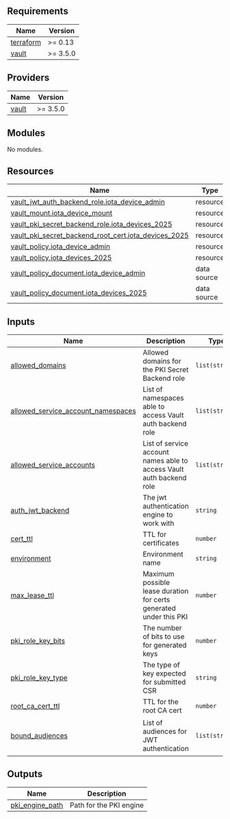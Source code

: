 ## Requirements

| Name | Version |
|------|---------|
| <a name="requirement_terraform"></a> [terraform](#requirement\_terraform) | >= 0.13 |
| <a name="requirement_vault"></a> [vault](#requirement\_vault) | >= 3.5.0 |

## Providers

| Name | Version |
|------|---------|
| <a name="provider_vault"></a> [vault](#provider\_vault) | >= 3.5.0 |

## Modules

No modules.

## Resources

| Name | Type |
|------|------|
| [vault_jwt_auth_backend_role.iota_device_admin](https://registry.terraform.io/providers/hashicorp/vault/latest/docs/resources/jwt_auth_backend_role) | resource |
| [vault_mount.iota_device_mount](https://registry.terraform.io/providers/hashicorp/vault/latest/docs/resources/mount) | resource |
| [vault_pki_secret_backend_role.iota_devices_2025](https://registry.terraform.io/providers/hashicorp/vault/latest/docs/resources/pki_secret_backend_role) | resource |
| [vault_pki_secret_backend_root_cert.iota_devices_2025](https://registry.terraform.io/providers/hashicorp/vault/latest/docs/resources/pki_secret_backend_root_cert) | resource |
| [vault_policy.iota_device_admin](https://registry.terraform.io/providers/hashicorp/vault/latest/docs/resources/policy) | resource |
| [vault_policy.iota_devices_2025](https://registry.terraform.io/providers/hashicorp/vault/latest/docs/resources/policy) | resource |
| [vault_policy_document.iota_device_admin](https://registry.terraform.io/providers/hashicorp/vault/latest/docs/data-sources/policy_document) | data source |
| [vault_policy_document.iota_devices_2025](https://registry.terraform.io/providers/hashicorp/vault/latest/docs/data-sources/policy_document) | data source |

## Inputs

| Name | Description | Type | Default | Required |
|------|-------------|------|---------|:--------:|
| <a name="input_allowed_domains"></a> [allowed\_domains](#input\_allowed\_domains) | Allowed domains for the PKI Secret Backend role | `list(string)` | n/a | yes |
| <a name="input_allowed_service_account_namespaces"></a> [allowed\_service\_account\_namespaces](#input\_allowed\_service\_account\_namespaces) | List of namespaces able to access Vault auth backend role | `list(string)` | <pre>[<br>  "iot"<br>]</pre> | no |
| <a name="input_allowed_service_accounts"></a> [allowed\_service\_accounts](#input\_allowed\_service\_accounts) | List of service account names able to access Vault auth backend role | `list(string)` | <pre>[<br>  "iota"<br>]</pre> | no |
| <a name="input_auth_jwt_backend"></a> [auth\_jwt\_backend](#input\_auth\_backend) | The jwt authentication engine to work with | `string` | n/a | yes |
| <a name="input_cert_ttl"></a> [cert\_ttl](#input\_cert\_ttl) | TTL for certificates | `number` | n/a | yes |
| <a name="input_environment"></a> [environment](#input\_environment) | Environment name | `string` | n/a | yes |
| <a name="input_max_lease_ttl"></a> [max\_lease\_ttl](#input\_max\_lease\_ttl) | Maximum possible lease duration for certs generated under this PKI | `number` | n/a | yes |
| <a name="input_pki_role_key_bits"></a> [pki\_role\_key\_bits](#input\_pki\_role\_key\_bits) | The number of bits to use for generated keys | `number` | `4096` | no |
| <a name="input_pki_role_key_type"></a> [pki\_role\_key\_type](#input\_pki\_role\_key\_type) | The type of key expected for submitted CSR | `string` | `"rsa"` | no |
| <a name="input_root_ca_cert_ttl"></a> [root\_ca\_cert\_ttl](#input\_root\_ca\_cert\_ttl) | TTL for the root CA cert | `number` | n/a | yes |
| <a name="input_bound_audiences"></a> [bound\_audiences](#input\_bound\_audiences) | List of audiences for JWT authentication | `list(string)` | <pre>[<br>  "https://kubernetes.default.svc", "vault"<br>]</pre> | no |

## Outputs

| Name | Description |
|------|-------------|
| <a name="output_pki_engine_path"></a> [pki\_engine\_path](#output\_pki\_engine\_path) | Path for the PKI engine |

